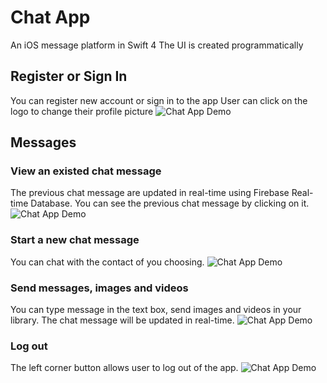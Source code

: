 # Chat App
An iOS message platform in Swift 4
The UI is created programmatically

## Register or Sign In 
You can register new account or sign in to the app
User can click on the logo to change their profile picture
![Chat App Demo](Demo/CA1.gif)

## Messages
### View an existed chat message
The previous chat message are updated in real-time using Firebase Real-time Database. You can see the previous chat message by clicking on it. 
![Chat App Demo](Demo/CA2.gif)

### Start a new chat message 
You can chat with the contact of you choosing. 
![Chat App Demo](Demo/CA3.gif)

### Send messages, images and videos
You can type message in the text box, send images and videos in your library. 
The chat message will be updated in real-time.
![Chat App Demo](Demo/CA4.gif)

### Log out 
The left corner button allows user to log out of the app.
![Chat App Demo](Demo/CA5.gif)

